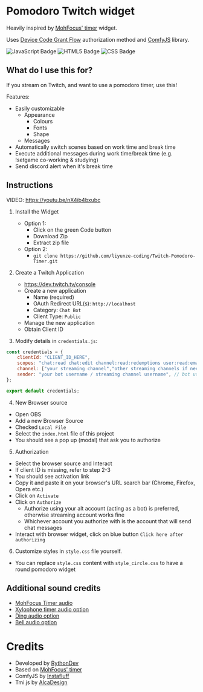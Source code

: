 # Pomodoro Twitch widget 

Heavily inspired by [MohFocus' timer](https://github.com/mohamed-tayeh/Minimal-Pomo-Timer) widget. 

Uses [Device Code Grant Flow](https://dev.twitch.tv/docs/authentication/getting-tokens-oauth/#device-code-grant-flow) authorization method and [ComfyJS](https://github.com/instafluff/comfyjs) library.

![JavaScript Badge](https://img.shields.io/badge/JavaScript-F7DF1E?logo=javascript&logoColor=000&style=for-the-badge)
![HTML5 Badge](https://img.shields.io/badge/HTML5-E34F26?logo=html5&logoColor=fff&style=for-the-badge)
![CSS Badge](https://img.shields.io/badge/CSS-639?logo=css&logoColor=fff&style=for-the-badge)

## What do I use this for?

If you stream on Twitch, and want to use a pomodoro timer, use this! 

Features:
- Easily customizable
  - Appearance
    - Colours
    - Fonts
    - Shape
  - Messages
- Automatically switch scenes based on work time and break time
- Execute additional messages during work time/break time (e.g. !setgame co-working & studying)
- Send discord alert when it's break time

## Instructions

VIDEO: https://youtu.be/nX4ib4bxubc

1. Install the Widget
   - Option 1:
     - Click on the green Code button
     - Download Zip
     - Extract zip file
   - Option 2:
     - `git clone https://github.com/liyunze-coding/Twitch-Pomodoro-Timer.git`

2. Create a Twitch Application
     - https://dev.twitch.tv/console
     - Create a new application
       - Name (required)
       - OAuth Redirect URL(s): `http://localhost`
       - Category: `Chat Bot`
       - Client Type: `Public`
     - Manage the new application
     - Obtain Client ID

3. Modify details in `credentials.js`:

```js
const credentials = {
	clientId: "CLIENT_ID_HERE",
	scopes: "chat:read chat:edit channel:read:redemptions user:read:email",
	channel: ["your streaming channel","other streaming channels if needed"], // your main channel
	sender: "your bot username / streaming channel username", // bot username
};

export default credentials;
```

4. New Browser source
  - Open OBS
  - Add a new Browser Source
  - Checked `Local File`
  - Select the `index.html` file of this project
  - You should see a pop up (modal) that ask you to authorize

5. Authorization
  - Select the browser source and Interact
  - If client ID is missing, refer to step 2-3
  - You should see activation link
  - Copy it and paste it on your browser's URL search bar (Chrome, Firefox, Opera etc.)
  - Click on `Activate`
  - Click on `Authorize`
    - Authorize using your alt account (acting as a bot) is preferred, otherwise streaming account works fine
    - Whichever account you authorize with is the account that will send chat messages
  - Interact with browser widget, click on blue button `Click here after authorizing`

6. Customize styles in `style.css` file yourself.
  - You can replace `style.css` content with `style_circle.css` to have a round pomodoro widget

## Additional sound credits

- [MohFocus Timer audio](https://github.com/mohamed-tayeh/Minimal-Pomo-Timer/tree/main/media)
- [Xylophone timer audio option](https://pixabay.com/sound-effects/xylophone-a-45818/)
- [Ding audio option](https://pixabay.com/sound-effects/ding-36029/)
- [Bell audio option](https://pixabay.com/sound-effects/intro-sound-bell-269297/)

# Credits

- Developed by [RythonDev](https://twitch.tv/RythonDev)
- Based on [MohFocus' timer](https://github.com/mohamed-tayeh/Minimal-Pomo-Timer)
- ComfyJS by [Instafluff](https://github.com/instafluff/comfyjs)
- Tmi.js by [AlcaDesign](https://github.com/AlcaDesign)